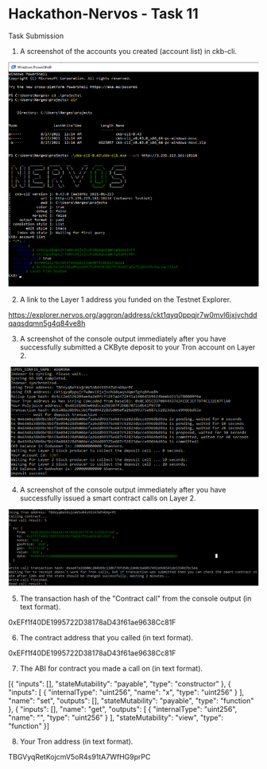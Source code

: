 # Hackathon-Nervos - Task 11
Task Submission
1. A screenshot of the accounts you created (account list) in ckb-cli.

![Account Creation](AccountCreation.png "Screenshot of account creation")

2. A link to the Layer 1 address you funded on the Testnet Explorer.

https://explorer.nervos.org/aggron/address/ckt1qyq0ppqjr7w0mvl6jxjvchddqaqsdqmn5g4q84ve8h

3. A screenshot of the console output immediately after you have successfully submitted a CKByte deposit to your Tron account on Layer 2.

![Deposit](Deposit.png "Screenshot of Deposit")

4. A screenshot of the console output immediately after you have successfully issued a smart contract calls on Layer 2.

![Contract Call](ContractCall.png "Screenshot of contract call")

5. The transaction hash of the "Contract call" from the console output (in text format).

0xEFf1f40DE1995722D38178aD43f61ae9638Cc81F

6. The contract address that you called (in text format).

0xEFf1f40DE1995722D38178aD43f61ae9638Cc81F

7. The ABI for contract you made a call on (in text format).

[{
    "inputs": [],
    "stateMutability": "payable",
    "type": "constructor"
  },
  {
    "inputs": [
      {
        "internalType": "uint256",
        "name": "x",
        "type": "uint256"
      }
    ],
    "name": "set",
    "outputs": [],
    "stateMutability": "payable",
    "type": "function"
  },
  {
    "inputs": [],
    "name": "get",
    "outputs": [
      {
        "internalType": "uint256",
        "name": "",
        "type": "uint256"
      }
    ],
    "stateMutability": "view",
    "type": "function"
  }]

8. Your Tron address (in text format).

TBGVyqRetKojcmV5oR4s91tA7WfHG9prPC




